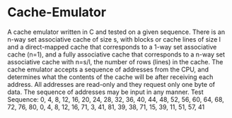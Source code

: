 # Cache-Emulator
A cache emulator written in C and tested on a given sequence. There is an n-way set associative cache of size s, with blocks or
cache lines of size l and a direct-mapped cache that corresponds to a 1-way set associative cache (n=1), and a fully associative cache that corresponds to a n-way set associative cache with n=s/l, the number of rows (lines) in the cache. The cache emulator accepts a sequence of addresses from the CPU, and determines what the contents of the cache will be after receiving each address. 
All addresses are read-only and they request only one byte of data.  The sequence of addresses may be input in any manner. 
Test Sequence: 0, 4, 8, 12, 16, 20, 24, 28, 32, 36, 40, 44, 48, 52, 56, 60, 64, 68, 72,
  76, 80, 0, 4, 8, 12, 16, 71, 3, 41, 81, 39, 38, 71, 15, 39, 11, 51, 57, 41


